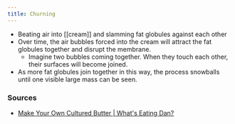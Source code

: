 ```yaml
---
title: Churning
---
```


* Beating air into [[cream]] and slamming fat globules against each other
* Over time, the air bubbles forced into the cream will attract the fat globules together and disrupt the membrane.
	* Imagine two bubbles coming together. When they touch each other, their surfaces will become joined.
* As more fat globules join together in this way, the process snowballs until one visible large mass can be seen.

### Sources
* [Make Your Own Cultured Butter | What's Eating Dan?](https://www.youtube.com/watch?v=uhj9O9NbZao)